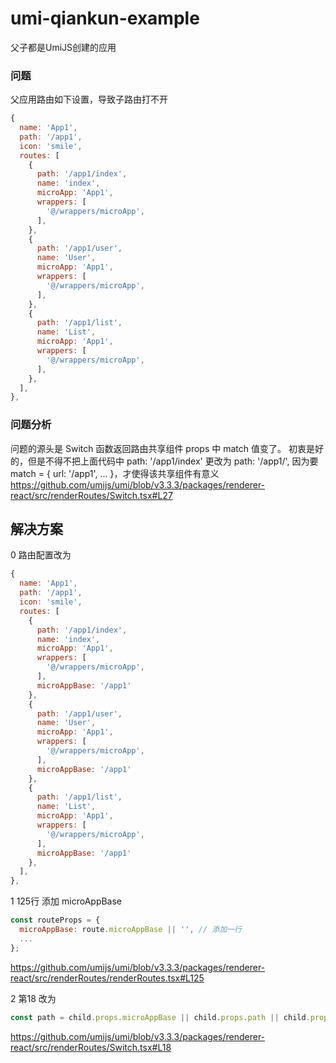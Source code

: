# umi-qiankun-example
父子都是UmiJS创建的应用

### 问题

父应用路由如下设置，导致子路由打不开

```Javascript
{
  name: 'App1',
  path: '/app1',
  icon: 'smile',
  routes: [
    {
      path: '/app1/index',
      name: 'index',
      microApp: 'App1',
      wrappers: [
        '@/wrappers/microApp',
      ],
    },
    {
      path: '/app1/user',
      name: 'User',
      microApp: 'App1',
      wrappers: [
        '@/wrappers/microApp',
      ],
    },
    {
      path: '/app1/list',
      name: 'List',
      microApp: 'App1',
      wrappers: [
        '@/wrappers/microApp',
      ],
    },
  ],
},
```

### 问题分析

问题的源头是 Switch 函数返回路由共享组件 props 中 match 值变了。
初衷是好的，但是不得不把上面代码中 path: '/app1/index' 更改为 path: '/app1/', 因为要 match = { url: '/app1', ... }，才使得该共享组件有意义
https://github.com/umijs/umi/blob/v3.3.3/packages/renderer-react/src/renderRoutes/Switch.tsx#L27

## 解决方案

0 路由配置改为
```Javascript
{
  name: 'App1',
  path: '/app1',
  icon: 'smile',
  routes: [
    {
      path: '/app1/index',
      name: 'index',
      microApp: 'App1',
      wrappers: [
        '@/wrappers/microApp',
      ],
      microAppBase: '/app1'
    },
    {
      path: '/app1/user',
      name: 'User',
      microApp: 'App1',
      wrappers: [
        '@/wrappers/microApp',
      ],
      microAppBase: '/app1'
    },
    {
      path: '/app1/list',
      name: 'List',
      microApp: 'App1',
      wrappers: [
        '@/wrappers/microApp',
      ],
      microAppBase: '/app1'
    },
  ],
},
```

1 125行 添加 microAppBase
```Javascript
const routeProps = {
  microAppBase: route.microAppBase || '', // 添加一行
  ...
};
```
https://github.com/umijs/umi/blob/v3.3.3/packages/renderer-react/src/renderRoutes/renderRoutes.tsx#L125

2 第18 改为
```Javascript
const path = child.props.microAppBase || child.props.path || child.props.from;
```
https://github.com/umijs/umi/blob/v3.3.3/packages/renderer-react/src/renderRoutes/Switch.tsx#L18

